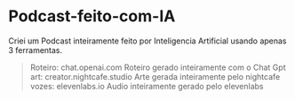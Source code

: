 # Podcast-feito-com-IA

Criei um Podcast inteiramente feito por Inteligencia Artificial usando apenas 3 ferramentas.

> Roteiro: chat.openai.com
Roteiro gerado inteiramente com o Chat Gpt
> art: creator.nightcafe.studio
Arte gerada inteiramente pelo nightcafe
> vozes: elevenlabs.io
Audio inteiramente gerado pelo elevenlabs
